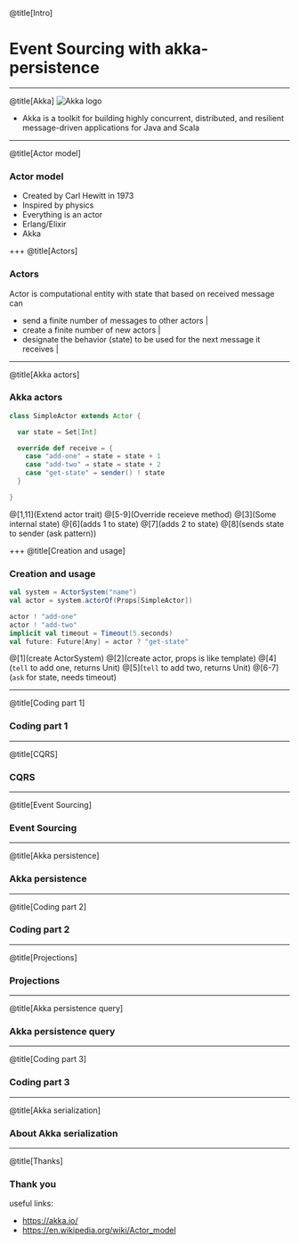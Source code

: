 @title[Intro]
# Event Sourcing with akka-persistence

---
@title[Akka]
![Akka logo](https://akka.io/resources/images/akka_full_color.svg)

* Akka is a toolkit for building highly concurrent, distributed, and resilient message-driven applications for Java and Scala

---
@title[Actor model]
### Actor model
- Created by Carl Hewitt in 1973
- Inspired by physics
- Everything is an actor
- Erlang/Elixir
- Akka

+++
@title[Actors]
### Actors
Actor is computational entity with state that based on received message can
- send a finite number of messages to other actors |
- create a finite number of new actors |
- designate the behavior (state) to be used for the next message it receives |

---
@title[Akka actors]
### Akka actors
```scala
class SimpleActor extends Actor {

  var state = Set[Int]

  override def receive = {
    case "add-one" ⇒ state = state + 1
    case "add-two" ⇒ state = state + 2
    case "get-state" ⇒ sender() ! state
  }

}
```

@[1,11](Extend actor trait)
@[5-9](Override receieve method)
@[3](Some internal state)
@[6](adds 1 to state)
@[7](adds 2 to state)
@[8](sends state to sender (ask pattern))

+++
@title[Creation and usage]
### Creation and usage
```scala
val system = ActorSystem("name")
val actor = system.actorOf(Props[SimpleActor])

actor ! "add-one"
actor ! "add-two"
implicit val timeout = Timeout(5.seconds)
val future: Future[Any] = actor ? "get-state" 
```

@[1](create ActorSystem)
@[2](create actor, props is like template)
@[4](`tell` to add one, returns Unit)
@[5](`tell` to add two, returns Unit)
@[6-7](`ask` for state, needs timeout)

---
@title[Coding part 1]
### Coding part 1

---
@title[CQRS]
### CQRS

---
@title[Event Sourcing]
### Event Sourcing

---
@title[Akka persistence]
### Akka persistence

---
@title[Coding part 2]
### Coding part 2

---
@title[Projections]
### Projections

---
@title[Akka persistence query]
### Akka persistence query

---
@title[Coding part 3]
### Coding part 3

---
@title[Akka serialization]
### About Akka serialization

---
@title[Thanks]
### Thank you
useful links:
* https://akka.io/
* https://en.wikipedia.org/wiki/Actor_model
